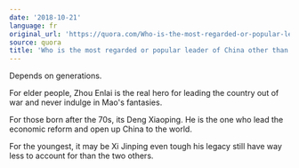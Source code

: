 ```yaml
---
date: '2018-10-21'
language: fr
original_url: 'https://quora.com/Who-is-the-most-regarded-or-popular-leader-of-China-other-than-Mao/answer/Clément-Renaud'
source: quora
title: 'Who is the most regarded or popular leader of China other than Mao?'
---
```


Depends on generations.

For elder people, Zhou Enlai is the real hero for leading the country
out of war and never indulge in Mao's fantasies.

For those born after the 70s, its Deng Xiaoping. He is the one who lead
the economic reform and open up China to the world.

For the youngest, it may be Xi Jinping even tough his legacy still have
way less to account for than the two others.
